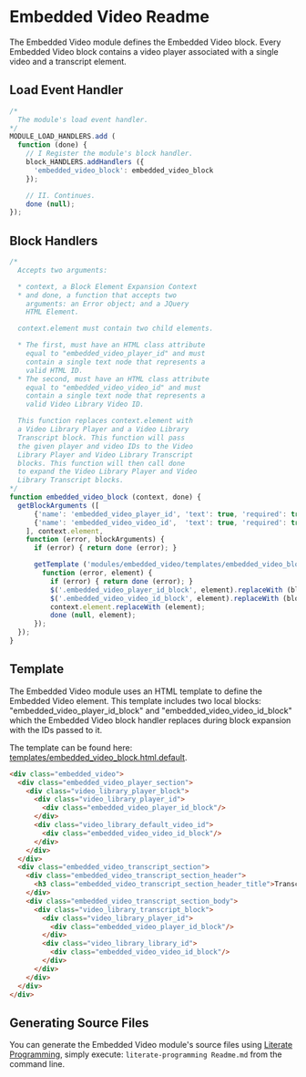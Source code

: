 Embedded Video Readme
=====================

The Embedded Video module defines the Embedded Video block. Every Embedded Video block contains a video player associated with a single video and a transcript element.

Load Event Handler
------------------

```javascript
/*
  The module's load event handler.
*/
MODULE_LOAD_HANDLERS.add (
  function (done) {
    // I Register the module's block handler.
    block_HANDLERS.addHandlers ({
      'embedded_video_block': embedded_video_block
    });

    // II. Continues.
    done (null);
});
```

Block Handlers
--------------

```javascript
/*
  Accepts two arguments:

  * context, a Block Element Expansion Context
  * and done, a function that accepts two
    arguments: an Error object; and a JQuery
    HTML Element.

  context.element must contain two child elements.

  * The first, must have an HTML class attribute
    equal to "embedded_video_player_id" and must
    contain a single text node that represents a
    valid HTML ID.
  * The second, must have an HTML class attribute
    equal to "embedded_video_video_id" and must
    contain a single text node that represents a
    valid Video Library Video ID.

  This function replaces context.element with
  a Video Library Player and a Video Library
  Transcript block. This function will pass
  the given player and video IDs to the Video
  Library Player and Video Library Transcript
  blocks. This function will then call done
  to expand the Video Library Player and Video
  Library Transcript blocks.
*/
function embedded_video_block (context, done) {
  getBlockArguments ([
      {'name': 'embedded_video_player_id', 'text': true, 'required': true},
      {'name': 'embedded_video_video_id',  'text': true, 'required': true}
    ], context.element,
    function (error, blockArguments) {
      if (error) { return done (error); }

      getTemplate ('modules/embedded_video/templates/embedded_video_block.html',
        function (error, element) {
          if (error) { return done (error); }
          $('.embedded_video_player_id_block', element).replaceWith (blockArguments.embedded_video_player_id.trim ());
          $('.embedded_video_video_id_block', element).replaceWith (blockArguments.embedded_video_video_id.trim ());
          context.element.replaceWith (element);
          done (null, element);
      });
  });
}
```

Template
--------

The Embedded Video module uses an HTML template to define the Embedded Video element. This template includes two local blocks: "embedded_video_player_id_block" and "embedded_video_video_id_block" which the Embedded Video block handler replaces during block expansion with the IDs passed to it.

The template can be found here: [templates/embedded_video_block.html.default](#Template "save:"). 

```html
<div class="embedded_video">
  <div class="embedded_video_player_section">
    <div class="video_library_player_block">
      <div class="video_library_player_id">
        <div class="embedded_video_player_id_block"/>
      </div>
      <div class="video_library_default_video_id">
        <div class="embedded_video_video_id_block"/>
      </div>
    </div>
  </div>
  <div class="embedded_video_transcript_section">
    <div class="embedded_video_transcript_section_header">
      <h3 class="embedded_video_transcript_section_header_title">Transcript</h3>
    </div>
    <div class="embedded_video_transcript_section_body">
      <div class="video_library_transcript_block">
        <div class="video_library_player_id">
          <div class="embedded_video_player_id_block"/>
        </div>
        <div class="video_library_library_id">
          <div class="embedded_video_video_id_block"/>
        </div>
      </div>
    </div>
  </div>
</div>
```

Generating Source Files
-----------------------

You can generate the Embedded Video module's source files using [Literate Programming](https://github.com/jostylr/literate-programming), simply execute:
`literate-programming Readme.md`
from the command line.

<!---
#### Embedded_video.js
```
_"Load Event Handler"

_"Block Handlers"
```
[embedded_video.js](#Embedded_video.js "save:")
